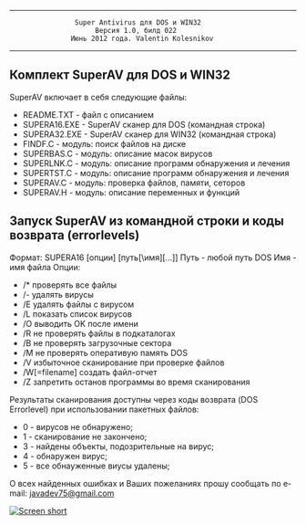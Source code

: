 *************************************************************************
                    Super Antivirus для DOS и WIN32
                         Версия 1.0, билд 022
                   Июнь 2012 года. Valentin Kolesnikov
*************************************************************************

Комплект SuperAV для DOS и WIN32
--------------------------------
SuperAV включает в себя следующие файлы:

 - README.TXT    - файл c описанием
 - SUPERA16.EXE  - SuperAV сканер для DOS (командная строка)
 - SUPERA32.EXE  - SuperAV сканер для WIN32 (командная строка)
 - FINDF.C       - модуль: поиск файлов на диске
 - SUPERBAS.C    - модуль: описание масок вирусов
 - SUPERLNK.C    - модуль: описание программ обнаружения и лечения
 - SUPERTST.C    - модуль: описание программ обнаружения и лечения
 - SUPERAV.C     - модуль: проверка файлов, памяти, сеторов
 - SUPERAV.H     - модуль: описание переменных и функций

Запуск SuperAV из командной строки и коды возврата (errorlevels)
----------------------------------------------------------------

Формат:  SUPERA16 [опции] [путь[\имя][...]]
     Путь - любой путь DOS
     Имя - имя файла 
Опции:

 - /*  проверять все файлы
 - /-  удалять вирусы
 - /E  удалять файлы с вирусом
 - /L  показать список вирусов
 - /O  выводить OK после имени
 - /R  не проверять файлы в подкаталогах
 - /B  не проверять загрузочные сектора
 - /M  не проверять оперативую память DOS
 - /V  избыточное сканирование при проверке файлов
 - /W[=filename] создать файл-отчет
 - /Z  запретить останов программы во время сканирования

Результаты сканирования доступны через коды возврата (DOS Errorlevel) при
использовании пакетных файлов:

 -  0 - вирусов не обнаружено;
 -  1 - сканирование не закончено;
 -  3 - найдены объекты, подозрительные на вирус;
 -  4 - обнаружен вирус;
 -  5 - все обнауженные виусы удалены;

О всех найденных ошибках и Ваших пожеланиях прошу сообщать по e-mail:
javadev75@gmail.com

[![Screen short](https://raw.github.com/javadev/superav/master/superav.png)](https://github.com/javadev/superav)
